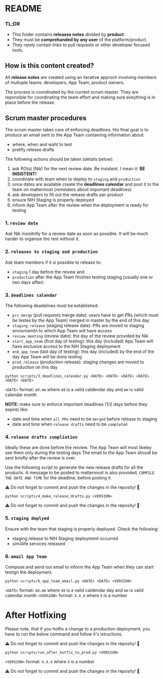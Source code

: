 # README

### TL;DR
- This folder contains **releaase notes** divided by **product**.
- They must be **comprehanded by any user** of the platform/product.
- They rarely contain links to pull requests or other developer focused tools.

## How is this content created?

All **release notes** are created using an iterative approch involving members of multuple teams: developers, App Team, product owners.

The process is coordinated by the current scrum master. They are reponsible for coordinating the team effort and making sure eveything is in place before the release.


## Scrum master procedures

The scrum master takes care of enforcing deadlines. His final goal is to produce an email sent to the App Team containing information about:
- where, when and waht to test
- pretify release drafts

The following actions should be taken (details below):

1. ask PO(s) (Nik) for the next review date. Be insistent. I mean it: **BE INSISTENT!**
1. coordinate with team when to deploy to `staging` and `production`
1. once dates are available create the **deadlines calendar** and post it to the team on mattermost (reminders about important deadlines)
1. ask developers to fill out the release drafts per product
1. ensure NIH Staging is properly deployed
1. inform App Team after the review when the deployment is ready for testing

### 1. `review date`

Ask Nik insisitntly for a review date as soon as possible. It will be much harder to organise the rest without it.

### 2. `releases to staging and production`

Ask team members if it si possible to release to:
- `staging` 1 day before the reivew and
- `production` after the App Team finishes testing staging (usually one or two days alfter)

### 3. `deadlines calendar`

The following deadelines must be established:

- `prs_merge` (pull requests merge date):  users have to get PRs (which must be testes by the App Team) merged in master by the end of this day
- `staging_release` (staging release date): PRs are moved to staging enviornemtn to which App Team will have access
- `review_meeting` (review date): the day of the review provided by Nik
- `start_app_team` (first day of testing): this day (included) App Team will have exclusive access to the NIH Staging deployment
- `end_app_team` (last day of testing): this day (included) by the end of the day App Team will be done testing
- `prod_release` (production release): staging changes are moved to production on this day

```shell
python scripts/3_deadlines_calendar.py <DATE> <DATE> <DATE> <DATE> <DATE> <DATE>
```

`<DATE>` format: `dd.mm` where `dd` is a valid caldendar day and `mm` is valid calendar month

**NOTE:** make sure to enforce important deadlines (1/2 days before they expire) like:
- date and time when `all PRs` need to be `merged` before release to staging
- date and time when `release drafts` need to be `completed`


### 4. `release drafts compliation`

Ideally these are done before the reiview. The App Team will most likeley see them only during the testing days
The email to the App Team shoudl be sent briefly after the review is over.

Use the following script to generate the new release drafts for all the products.
A message to be posted to mattermost is also provided, `COMPILE THE DATE AND TIME` for the deadline, before posting it.

:warning: Do not forget to commit and push the changes in the reposity! :rotating_light:

```shell
python scripts/4_make_release_drafts.py <VERSION>
```

:warning: Do not forget to commit and push the changes in the reposity! :rotating_light:


### 5. `staging deplyed`

Ensure with the team that staging is properly deployed. Check the following:
- staging release to NIH Staging deployment occurred
- sim4life services released

### 6. `email App Team`

Compose and send out email to inform the App Team when they can start testign the deployment.

```shell
python scripts/6_app_team_email.py <DATE> <DATE> <VERSION>
```

`<DATE>` format: `dd.mm` where `dd` is a valid caldendar day and `mm` is valid calendar month
`<VERSION>` format: `X.X.X` where `X` is a number

# After Hotfixing

Please note, that if you hotfix a change to a production deployment, you have to run the below command and follow it's istructions.

:warning: Do not forget to commit and push the changes in the reposity! :rotating_light:

```shell
python scripts/run_after_hotfix_to_prod.py <VERSION>
```

`<VERSION>` format: `X.X.X` where `X` is a number

:warning: Do not forget to commit and push the changes in the reposity! :rotating_light:
